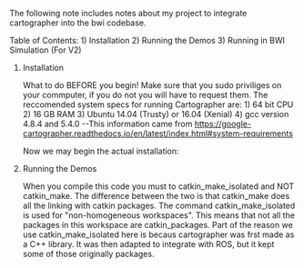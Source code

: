 The following note includes notes about my project to integrate
cartographer into the bwi codebase.


Table of Contents:
    1) Installation
    2) Running the Demos
    3) Running in BWI Simulation (For V2)



1) Installation

    What to do BEFORE you begin!
        Make sure that you sudo priviliges on your commputer, if you do
        not you will have to request them.
        The reccomended system specs for running Cartographer are:
            1) 64 bit CPU
            2) 16 GB RAM
            3) Ubuntu 14.04 (Trusty) or 16.04 (Xenial)
            4) gcc version 4.8.4 and 5.4.0
        --This information came from https://google-cartographer.readthedocs.io/en/latest/index.html#system-requirements

    Now we may begin the actual installation:

2) Running the Demos
    
    When you compile this code you must to catkin_make_isolated and NOT
    catkin_make. The difference between the two is that catkin_make does all the
    linking with catkin packages. The command catkin_make_isolated is used for 
    "non-homogeneous workspaces". This means that not all the packages in this 
    workspace are catkin_packages. Part of the reason we use 
    catkin_make_isolated here is becaus cartographer was frst made as a C++ 
    library. It was then adapted to integrate with ROS, but it kept some of 
    those originally packages. 


